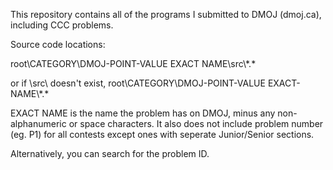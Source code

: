 This repository contains all of the programs I submitted to DMOJ (dmoj\.ca), including CCC problems\.


Source code locations:

root\\CATEGORY\\DMOJ-POINT-VALUE EXACT NAME\\src\\\*\.\*

or if \\src\\ doesn't exist, root\\CATEGORY\\DMOJ-POINT-VALUE EXACT-NAME\\\*\.\*

EXACT NAME is the name the problem has on DMOJ, minus any non-alphanumeric or space characters\.
It also does not include problem number (eg\. P1) for all contests except ones with seperate Junior/Senior sections\.

Alternatively, you can search for the problem ID.